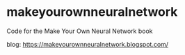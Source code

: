 # makeyourownneuralnetwork
Code for the Make Your Own Neural Network book

blog: https://makeyourownneuralnetwork.blogspot.com/
